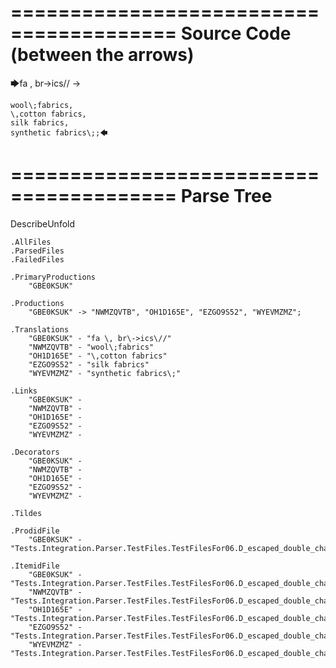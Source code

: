========================================
Source Code (between the arrows)
========================================

🡆fa \, br\->ics\// ->

    wool\;fabrics,
    \,cotton fabrics,
    silk fabrics,
    synthetic fabrics\;;🡄

========================================
Parse Tree
========================================
DescribeUnfold

    .AllFiles
    .ParsedFiles
    .FailedFiles

    .PrimaryProductions
        "GBE0KSUK" 

    .Productions
        "GBE0KSUK" -> "NWMZQVTB", "OH1D165E", "EZGO9S52", "WYEVMZMZ";

    .Translations
        "GBE0KSUK" - "fa \, br\->ics\//"
        "NWMZQVTB" - "wool\;fabrics"
        "OH1D165E" - "\,cotton fabrics"
        "EZGO9S52" - "silk fabrics"
        "WYEVMZMZ" - "synthetic fabrics\;"

    .Links
        "GBE0KSUK" - 
        "NWMZQVTB" - 
        "OH1D165E" - 
        "EZGO9S52" - 
        "WYEVMZMZ" - 

    .Decorators
        "GBE0KSUK" - 
        "NWMZQVTB" - 
        "OH1D165E" - 
        "EZGO9S52" - 
        "WYEVMZMZ" - 

    .Tildes

    .ProdidFile
        "GBE0KSUK" - "Tests.Integration.Parser.TestFiles.TestFilesFor06.D_escaped_double_characters2.ds"

    .ItemidFile
        "GBE0KSUK" - "Tests.Integration.Parser.TestFiles.TestFilesFor06.D_escaped_double_characters2.ds"
        "NWMZQVTB" - "Tests.Integration.Parser.TestFiles.TestFilesFor06.D_escaped_double_characters2.ds"
        "OH1D165E" - "Tests.Integration.Parser.TestFiles.TestFilesFor06.D_escaped_double_characters2.ds"
        "EZGO9S52" - "Tests.Integration.Parser.TestFiles.TestFilesFor06.D_escaped_double_characters2.ds"
        "WYEVMZMZ" - "Tests.Integration.Parser.TestFiles.TestFilesFor06.D_escaped_double_characters2.ds"

